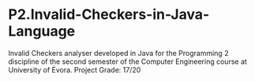 # P2.Invalid-Checkers-in-Java-Language
Invalid Checkers analyser developed in Java for the Programming 2 discipline of the second semester of the Computer Engineering course at University of Évora. Project Grade: 17/20

